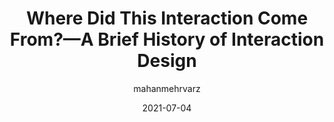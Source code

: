---
author: mahanmehrvarz
date: 2021-07-04
publisher: uxdesigncc
tags:
  - meta
  - history
  - interaction-design
target_url: https://uxdesign.cc/where-did-this-interaction-come-from-a-brief-history-of-interaction-design-ebcc8c278ae7
title: Where Did This Interaction Come From?—A Brief History of Interaction Design
---